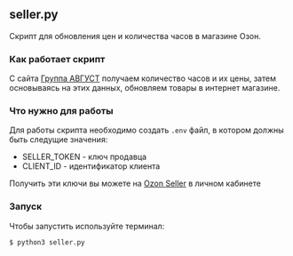 ## seller.py
Скрипт для обновления цен и количества часов в магазине Озон.

### Как работает скрипт
C сайта [Группа АВГУСТ](https://timeworld.ru/) получаем количество часов и их цены, затем основываясь на этих данных, обновляем товары в интернет магазине.

### Что нужно для работы
Для работы скрипта необходимо создать `.env` файл, в котором должны быть следущие значения:
- SELLER_TOKEN - ключ продавца
- CLIENT_ID - идентификатор клиента

Получить эти ключи вы можете на [Ozon Seller](https://seller.ozon.ru/) в личном кабинете

### Запуск
Чтобы запустить используйте терминал:
```
$ python3 seller.py
```